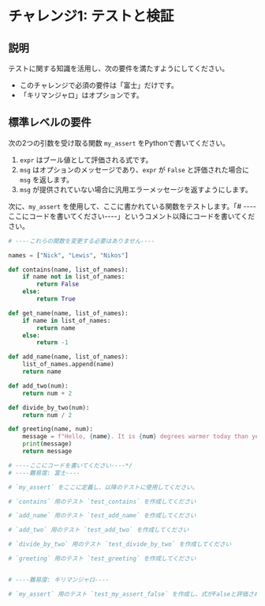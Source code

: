 # チャレンジ1: テストと検証

## 説明
テストに関する知識を活用し、次の要件を満たすようにしてください。
- このチャレンジで必須の要件は「富士」だけです。
- 「キリマンジャロ」はオプションです。

## 標準レベルの要件
次の2つの引数を受け取る関数 `my_assert` をPythonで書いてください。
1. `expr` はブール値として評価される式です。
2. `msg` はオプションのメッセージであり、`expr` が `False` と評価された場合に `msg` を返します。
3. `msg` が提供されていない場合に汎用エラーメッセージを返すようにします。

次に、`my_assert` を使用して、ここに書かれている関数をテストします。「# ----ここにコードを書いてください----」というコメント以降にコードを書いてください。

```python
# ----これらの関数を変更する必要はありません----

names = ["Nick", "Lewis", "Nikos"]

def contains(name, list_of_names):
    if name not in list_of_names:
        return False
    else:
        return True

def get_name(name, list_of_names):
    if name in list_of_names:
        return name
    else:
        return -1

def add_name(name, list_of_names):
    list_of_names.append(name)
    return name

def add_two(num):
    return num + 2

def divide_by_two(num):
    return num / 2

def greeting(name, num):
    message = f"Hello, {name}. It is {num} degrees warmer today than yesterday"
    print(message)
    return message

# ----ここにコードを書いてください----*/
# ----難易度: 富士----

# `my_assert` をここに定義し、以降のテストに使用してください。

# `contains` 用のテスト `test_contains` を作成してください

# `add_name` 用のテスト `test_add_name` を作成してください

# `add_two` 用のテスト `test_add_two` を作成してください

# `divide_by_two` 用のテスト `test_divide_by_two` を作成してください

# `greeting` 用のテスト `test_greeting` を作成してください


# ----難易度: キリマンジャロ----

# `my_assert` 用のテスト `test_my_assert_false` を作成し、式がFalseと評価されたときに指定したオプションの `msg` を適切に返すかどうかをチェックしてください。
```
